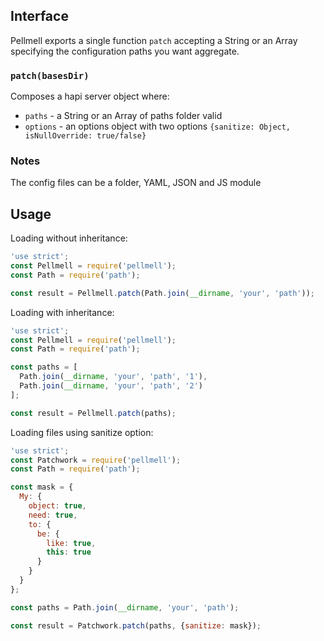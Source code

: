 ## Interface

Pellmell exports a single function `patch` accepting a String or an Array specifying the configuration paths you want aggregate.

### `patch(basesDir)`

Composes a hapi server object where:
+ `paths` - a String or an Array of paths folder valid
+ `options` - an options object with two  options `{sanitize: Object, isNullOverride: true/false}`

### Notes

The config files can be a folder, YAML, JSON and JS module

## Usage

Loading without inheritance:

```javascript
'use strict';
const Pellmell = require('pellmell');
const Path = require('path');

const result = Pellmell.patch(Path.join(__dirname, 'your', 'path'));
```

Loading with inheritance:

```javascript
'use strict';
const Pellmell = require('pellmell');
const Path = require('path');

const paths = [
  Path.join(__dirname, 'your', 'path', '1'),
  Path.join(__dirname, 'your', 'path', '2')
];

const result = Pellmell.patch(paths);
```


Loading files using sanitize option:

```javascript
'use strict';
const Patchwork = require('pellmell');
const Path = require('path');

const mask = {
  My: {
    object: true,
    need: true,
    to: {
      be: {
        like: true,
        this: true
      }
    }
  }
};

const paths = Path.join(__dirname, 'your', 'path');

const result = Patchwork.patch(paths, {sanitize: mask});
```

